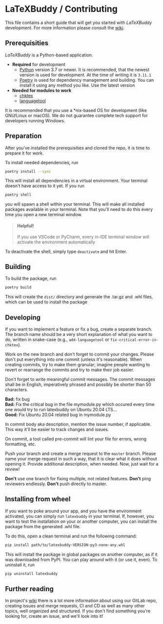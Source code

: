 # LaTeXBuddy / Contributing

This file contains a short guide that will get you started with _LaTeXBuddy_
development. For more information please consult the [wiki].

## Prerequisities

_LaTeXBuddy_ is a Python-based application.

-   **Required** for development
    -   [Python] version 3.7 or newer. It is recommended, that the newest version is
        used for development. At the time of writing it is `3.11.1`
    -   [Poetry] is used for dependency management and building. You can install it
        using any method you like. Use the latest version
-   **Needed for modules to work**
    -   [chktex]
    -   [languagetool]

It is recommended that you use a \*nix-based OS for development (like GNU/Linux
or macOS). We do not guarantee complete tech support for developers running
Windows.

## Preparation

After you've installed the prerequisities and cloned the repo, it is time to
prepare it for work.

To install needed dependencies, run

```sh
poetry install --sync
```

This will install all dependencies in a virtual environment. Your terminal
doesn't have access to it yet. If you run

```sh
poetry shell
```

you will spawn a shell within your terminal. This will make all installed
packages available in your terminal. Note that you'll need to do this every time
you open a new terminal window.

> #### Helpful!
>
> If you use VSCode or PyCharm, every in-IDE terminal window
> will activate the environment automatically

To deactivate the shell, simply type `deactivate` and hit Enter.

## Building

To build the package, run

```sh
poetry build
```

This will create the `dist/` directory and generate the .tar.gz and .whl files,
which can be used to install the package

## Developing

If you want to implement a feature or fix a bug, create a separate branch. The
branch name should be a very short explanation of what you want to do, written
in snake-case (e.g., `add-languagetool` or `fix-critical-error-in-chktex`).

Work on the new branch and don't forget to commit your changes. Please don't put
everything into one commit (unless it's reasonable). When creating commits, try
to make them granular; imagine people wanting to revert or rearrange the commits
and try to make their job easier.

Don't forget to write meaningful commit messages. The commit messages shall be
in English, imperatively phrased and possibly be shorter than 50 characters.

**Bad:** fix bug  
**Bad:** Fix the critical bug in the file mymodule.py which occured every time
one would try to run latexbuddy on Ubuntu 20.04 LTS...  
**Good:** Fix Ubuntu 20.04 related bug in mymodule.py

In commit body aka description, mention the issue number, if applicable. This
way it'll be easier to track changes and issues.

On commit, a tool called pre-commit will lint your file for errors, wrong
formatting, etc.

Push your branch and create a merge request to the `master` branch. Please name
your merge request in such a way, that it is clear what it does without opening
it. Provide additional description, when needed. Now, just wait for a review!

**Don't** use one branch for fixing multiple, not related features. **Don't**
ping reviewers endlessly. **Don't** push directly to master.

## Installing from wheel

If you want to poke around your app, and you have the environment activated, you
can simply run `latexbuddy` in your terminal. If, however, you want to test the
installation on your or another computer, you can install the package from the
generated .whl file.

To do this, open a clean terminal and run the following command:

```sh
pip install path/to/latexbuddy-VERSION-py3-none-any.whl
```

This will install the package in global packages on another computer, as if it
was downloaded from PyPI. You can play around with it (or use it, even). To
uninstall it, run

```sh
pip uninstall latexbuddy
```

## Further reading

In project's [wiki] there is a lot more information about using our GitLab repo,
creating issues and merge requests, CI and CD as well as many other topics, well
organized and structured. If you don't find something you're looking for, create
an issue, and we'll look into it!

[chktex]: https://www.nongnu.org/chktex/
[languagetool]: https://github.com/languagetool-org/languagetool
[poetry]: https://python-poetry.org/
[python]: https://www.python.org/
[wiki]: https://gitlab.com/LaTeXBuddy/LaTeXBuddy/-/wikis/Development%20Guide
